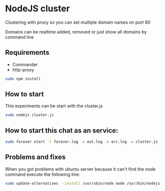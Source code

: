 NodeJS cluster
=========

Clustering with proxy so you can set multiple domain names on port 80

Domains can be realtime added, removed or just show all domains by command line


Requirements
----
  - Commander
  - http-proxy
  
  ```sh
sudo npm install
```

How to start
----
This experiments can be start with the cluster.js
```sh
sudo nodejs cluster.js
```
  How to start this chat as an service:
----

  
 ```sh
 sudo forever start -l forever.log -o out.log -e err.log -a cluster.js
  ```
  
Problems and fixes
----

When you got problems with ubuntu server because it can't find the node command execute the following line:

```sh
sudo update-alternatives --install /usr/sbin/node node /usr/bin/nodejs 99
```
